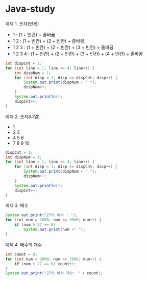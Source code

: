 # Java-study

예제 1. 숫자(반복)

- 1       : (1 + 빈칸) + 줄바꿈
- 1 2     : (1 + 빈칸) + (2 + 빈칸) + 줄바꿈
- 1 2 3   : (1 + 빈칸) + (2 + 빈칸) + (3 + 빈칸) + 줄바꿈
- 1 2 3 4 : (1 + 빈칸) + (2 + 빈칸) + (3 + 빈칸) + (4 + 빈칸) + 줄바꿈

```java
int dispCnt = 1;
for (int line = 1; line <= 4; line++) {
	int dispNum = 1;
	for (int disp = 1; disp <= dispCnt; disp++) {
		System.out.print(dispNum + " ");
		dispNum++;
	}
	System.out.println();
	dispCnt++;
}
```

예제 2. 숫자(나열)

- 1    
- 2 3  
- 4 5 6  
- 7 8 9 10

```java
dispCnt = 1;
int dispNum = 1;
for (int line = 1; line <= 4; line++) {
	for (int disp = 1; disp <= dispCnt; disp++) {
		System.out.print(dispNum + " ");
		dispNum++;
	}
	System.out.println();
	dispCnt++;
}
```

예제 3. 배수

```java
System.out.print("27의 배수 : ");
for (int num = 2000; num <= 3000; num++) {
	if (num % 27 == 0)
		System.out.print(num +" ");
}
```

예제 4. 배수의 개수

```java
int count = 0;
for (int num = 2000; num <= 3000; num++) {
	if (num % 27 == 0) count++;
}
System.out.print("27의 배수 개수: " + count);
```







